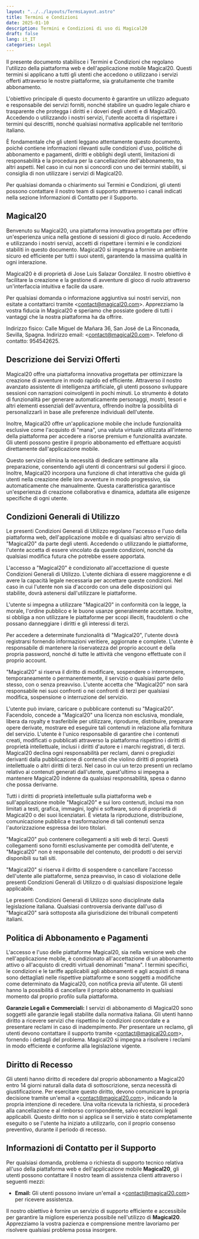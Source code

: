 ```yaml
---
layout: "../../layouts/TermsLayout.astro"
title: Termini e Condizioni
date: 2025-01-10
description: Termini e Condizioni di uso di Magical20
draft: false
lang: it_IT
categories: Legal
---
```


Il presente documento stabilisce i Termini e Condizioni che regolano l'utilizzo della piattaforma web e dell'applicazione mobile Magical20. Questi termini si applicano a tutti gli utenti che accedono o utilizzano i servizi offerti attraverso le nostre piattaforme, sia gratuitamente che tramite abbonamento.

L'obiettivo principale di questo documento è garantire un utilizzo adeguato e responsabile dei servizi forniti, nonché stabilire un quadro legale chiaro e trasparente che protegga i diritti e i doveri degli utenti e di Magical20. Accedendo o utilizzando i nostri servizi, l'utente accetta di rispettare i termini qui descritti, nonché qualsiasi normativa applicabile nel territorio italiano.

È fondamentale che gli utenti leggano attentamente questo documento, poiché contiene informazioni rilevanti sulle condizioni d'uso, politiche di abbonamento e pagamenti, diritti e obblighi degli utenti, limitazioni di responsabilità e la procedura per la cancellazione dell'abbonamento, tra altri aspetti. Nel caso in cui non si concordi con uno dei termini stabiliti, si consiglia di non utilizzare i servizi di Magical20.

Per qualsiasi domanda o chiarimento sui Termini e Condizioni, gli utenti possono contattare il nostro team di supporto attraverso i canali indicati nella sezione Informazioni di Contatto per il Supporto.

## Magical20

Benvenuto su Magical20, una piattaforma innovativa progettata per offrire un'esperienza unica nella gestione di sessioni di gioco di ruolo. Accedendo e utilizzando i nostri servizi, accetti di rispettare i termini e le condizioni stabiliti in questo documento. Magical20 si impegna a fornire un ambiente sicuro ed efficiente per tutti i suoi utenti, garantendo la massima qualità in ogni interazione.

Magical20 è di proprietà di Jose Luis Salazar González. Il nostro obiettivo è facilitare la creazione e la gestione di avventure di gioco di ruolo attraverso un'interfaccia intuitiva e facile da usare.

Per qualsiasi domanda o informazione aggiuntiva sui nostri servizi, non esitate a contattarci tramite <[contact@magical20.com](mailto:contact@magical20.com)>. Apprezziamo la vostra fiducia in Magical20 e speriamo che possiate godere di tutti i vantaggi che la nostra piattaforma ha da offrire.

Indirizzo fisico: Calle Miguel de Mañara 36, San José de La Rinconada, Sevilla, Spagna. Indirizzo email: <[contact@magical20.com](mailto:contact@magical20.com)>. Telefono di contatto: 954542625.

## Descrizione dei Servizi Offerti

Magical20 offre una piattaforma innovativa progettata per ottimizzare la creazione di avventure in modo rapido ed efficiente. Attraverso il nostro avanzato assistente di intelligenza artificiale, gli utenti possono sviluppare sessioni con narrazioni coinvolgenti in pochi minuti. Lo strumento è dotato di funzionalità per generare automaticamente personaggi, mostri, tesori e altri elementi essenziali dell'avventura, offrendo inoltre la possibilità di personalizzarli in base alle preferenze individuali dell'utente.

Inoltre, Magical20 offre un'applicazione mobile che include funzionalità esclusive come l'acquisto di "mana", una valuta virtuale utilizzata all'interno della piattaforma per accedere a risorse premium e funzionalità avanzate. Gli utenti possono gestire il proprio abbonamento ed effettuare acquisti direttamente dall'applicazione mobile.

Questo servizio elimina la necessità di dedicare settimane alla preparazione, consentendo agli utenti di concentrarsi sul godersi il gioco. Inoltre, Magical20 incorpora una funzione di chat interattiva che guida gli utenti nella creazione delle loro avventure in modo progressivo, sia automaticamente che manualmente. Questa caratteristica garantisce un'esperienza di creazione collaborativa e dinamica, adattata alle esigenze specifiche di ogni utente.

## Condizioni Generali di Utilizzo

Le presenti Condizioni Generali di Utilizzo regolano l'accesso e l'uso della piattaforma web, dell'applicazione mobile e di qualsiasi altro servizio di "Magical20" da parte degli utenti. Accedendo o utilizzando le piattaforme, l'utente accetta di essere vincolato da queste condizioni, nonché da qualsiasi modifica futura che potrebbe essere apportata.

L'accesso a "Magical20" è condizionato all'accettazione di queste Condizioni Generali di Utilizzo. L'utente dichiara di essere maggiorenne e di avere la capacità legale necessaria per accettare queste condizioni. Nel caso in cui l'utente non sia d'accordo con una delle disposizioni qui stabilite, dovrà astenersi dall'utilizzare le piattaforme.

L'utente si impegna a utilizzare "Magical20" in conformità con la legge, la morale, l'ordine pubblico e le buone usanze generalmente accettate. Inoltre, si obbliga a non utilizzare le piattaforme per scopi illeciti, fraudolenti o che possano danneggiare i diritti e gli interessi di terzi.

Per accedere a determinate funzionalità di "Magical20", l'utente dovrà registrarsi fornendo informazioni veritiere, aggiornate e complete. L'utente è responsabile di mantenere la riservatezza del proprio account e della propria password, nonché di tutte le attività che vengono effettuate con il proprio account.

"Magical20" si riserva il diritto di modificare, sospendere o interrompere, temporaneamente o permanentemente, il servizio o qualsiasi parte dello stesso, con o senza preavviso. L'utente accetta che "Magical20" non sarà responsabile nei suoi confronti o nei confronti di terzi per qualsiasi modifica, sospensione o interruzione del servizio.

L'utente può inviare, caricare o pubblicare contenuti su "Magical20". Facendolo, concede a "Magical20" una licenza non esclusiva, mondiale, libera da royalty e trasferibile per utilizzare, riprodurre, distribuire, preparare opere derivate, mostrare ed eseguire tali contenuti in relazione alla fornitura del servizio. L'utente è l'unico responsabile di garantire che i contenuti creati, modificati o pubblicati attraverso la piattaforma rispettino i diritti di proprietà intellettuale, inclusi i diritti d'autore e i marchi registrati, di terzi. Magical20 declina ogni responsabilità per reclami, danni o pregiudizi derivanti dalla pubblicazione di contenuti che violino diritti di proprietà intellettuale o altri diritti di terzi. Nel caso in cui un terzo presenti un reclamo relativo ai contenuti generati dall'utente, quest'ultimo si impegna a mantenere Magical20 indenne da qualsiasi responsabilità, spesa o danno che possa derivarne.

Tutti i diritti di proprietà intellettuale sulla piattaforma web e sull'applicazione mobile "Magical20" e sui loro contenuti, inclusi ma non limitati a testi, grafica, immagini, loghi e software, sono di proprietà di Magical20 o dei suoi licenziatari. È vietata la riproduzione, distribuzione, comunicazione pubblica e trasformazione di tali contenuti senza l'autorizzazione espressa dei loro titolari.

"Magical20" può contenere collegamenti a siti web di terzi. Questi collegamenti sono forniti esclusivamente per comodità dell'utente, e "Magical20" non è responsabile del contenuto, dei prodotti o dei servizi disponibili su tali siti.

"Magical20" si riserva il diritto di sospendere o cancellare l'accesso dell'utente alle piattaforme, senza preavviso, in caso di violazione delle presenti Condizioni Generali di Utilizzo o di qualsiasi disposizione legale applicabile.

Le presenti Condizioni Generali di Utilizzo sono disciplinate dalla legislazione italiana. Qualsiasi controversia derivante dall'uso di "Magical20" sarà sottoposta alla giurisdizione dei tribunali competenti italiani.

## Politica di Abbonamento e Pagamenti

L'accesso e l'uso delle piattaforme Magical20, sia nella versione web che nell'applicazione mobile, è condizionato all'accettazione di un abbonamento attivo o all'acquisto di crediti virtuali denominati "mana". I termini specifici, le condizioni e le tariffe applicabili agli abbonamenti e agli acquisti di mana sono dettagliati nelle rispettive piattaforme e sono soggetti a modifiche come determinato da Magical20, con notifica previa all'utente. Gli utenti hanno la possibilità di cancellare il proprio abbonamento in qualsiasi momento dal proprio profilo sulla piattaforma.

**Garanzie Legali e Commerciali:** I servizi di abbonamento di Magical20 sono soggetti alle garanzie legali stabilite dalla normativa italiana. Gli utenti hanno diritto a ricevere servizi che rispettino le condizioni concordate e a presentare reclami in caso di inadempimento. Per presentare un reclamo, gli utenti devono contattare il supporto tramite <[contact@magical20.com](mailto:contact@magical20.com)>, fornendo i dettagli del problema. Magical20 si impegna a risolvere i reclami in modo efficiente e conforme alla legislazione vigente.

## Diritto di Recesso

Gli utenti hanno diritto di recedere dal proprio abbonamento a Magical20 entro 14 giorni naturali dalla data di sottoscrizione, senza necessità di giustificazione. Per esercitare questo diritto, devono comunicare la propria decisione tramite un'email a <[contact@magical20.com](mailto:contact@magical20.com)>, indicando la propria intenzione di recedere. Una volta ricevuta la richiesta, si procederà alla cancellazione e al rimborso corrispondente, salvo eccezioni legali applicabili. Questo diritto non si applica se il servizio è stato completamente eseguito o se l'utente ha iniziato a utilizzarlo, con il proprio consenso preventivo, durante il periodo di recesso.

## Informazioni di Contatto per il Supporto

Per qualsiasi domanda, problema o richiesta di supporto tecnico relativa all'uso della piattaforma web e dell'applicazione mobile **Magical20**, gli utenti possono contattare il nostro team di assistenza clienti attraverso i seguenti mezzi:

-   **Email:** Gli utenti possono inviare un'email a <[contact@magical20.com](mailto:contact@magical20.com)> per ricevere assistenza.

Il nostro obiettivo è fornire un servizio di supporto efficiente e accessibile per garantire la migliore esperienza possibile nell'utilizzo di **Magical20**. Apprezziamo la vostra pazienza e comprensione mentre lavoriamo per risolvere qualsiasi problema possa insorgere.
